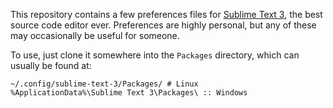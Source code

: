 This repository contains a few preferences files for [Sublime Text 3](http://sublimetext.com), the
best source code editor ever. Preferences are highly personal, but any of these may occasionally be
useful for someone.

To use, just clone it somewhere into the `Packages` directory, which can usually be found at:

```
~/.config/sublime-text-3/Packages/ # Linux
%ApplicationData%\Sublime Text 3\Packages\ :: Windows
```
